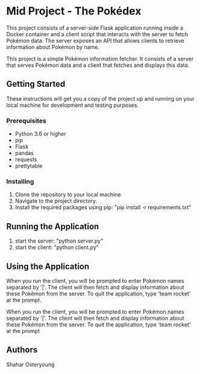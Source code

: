 # Mid Project - The Pokédex

This project consists of a server-side Flask application running inside a Docker container and a client script that interacts with the server to fetch Pokémon data. The server exposes an API that allows clients to retrieve information about Pokémon by name.

This project is a simple Pokémon information fetcher. It consists of a server that serves Pokémon data and a client that fetches and displays this data.

## Getting Started

These instructions will get you a copy of the project up and running on your local machine for development and testing purposes.

### Prerequisites

- Python 3.6 or higher
- pip
- Flask
- pandas
- requests
- prettytable

### Installing

1. Clone the repository to your local machine.
2. Navigate to the project directory.
3. Install the required packages using pip: "pip install -r requirements.txt"


## Running the Application

1. start the server: "python server.py"
2. start the client: "python client.py"


## Using the Application

When you run the client, you will be prompted to enter Pokémon names separated by '|'. The client will then fetch and display information about these Pokémon from the server.  To quit the application, type 'team rocket' at the prompt.

When you run the client, you will be prompted to enter Pokémon names separated by '|'. The client will then fetch and display information about these Pokémon from the server.  To quit the application, type 'team rocket' at the prompt

## Authors
Shahar Osteryoung


